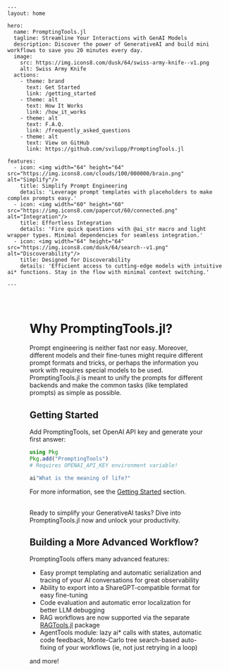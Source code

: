 ```@raw html
---
layout: home

hero:
  name: PromptingTools.jl
  tagline: Streamline Your Interactions with GenAI Models
  description: Discover the power of GenerativeAI and build mini workflows to save you 20 minutes every day.
  image:
    src: https://img.icons8.com/dusk/64/swiss-army-knife--v1.png
    alt: Swiss Army Knife
  actions:
    - theme: brand
      text: Get Started
      link: /getting_started
    - theme: alt
      text: How It Works
      link: /how_it_works
    - theme: alt
      text: F.A.Q.
      link: /frequently_asked_questions
    - theme: alt
      text: View on GitHub
      link: https://github.com/svilupp/PromptingTools.jl

features:
  - icon: <img width="64" height="64" src="https://img.icons8.com/clouds/100/000000/brain.png" alt="Simplify"/>
    title: Simplify Prompt Engineering
    details: 'Leverage prompt templates with placeholders to make complex prompts easy.'
  - icon: <img width="60" height="60" src="https://img.icons8.com/papercut/60/connected.png" alt="Integration"/>
    title: Effortless Integration
    details: 'Fire quick questions with @ai_str macro and light wrapper types. Minimal dependencies for seamless integration.'
  - icon: <img width="64" height="64" src="https://img.icons8.com/dusk/64/search--v1.png" alt="Discoverability"/>
    title: Designed for Discoverability
    details: 'Efficient access to cutting-edge models with intuitive ai* functions. Stay in the flow with minimal context switching.'

---
```



<p style="margin-bottom:2cm"></p>

<div class="vp-doc" style="width:80%; margin:auto">

<h1> Why PromptingTools.jl? </h1>

Prompt engineering is neither fast nor easy. Moreover, different models and their fine-tunes might require different prompt formats and tricks, or perhaps the information you work with requires special models to be used. PromptingTools.jl is meant to unify the prompts for different backends and make the common tasks (like templated prompts) as simple as possible. 

<h2> Getting Started </h2>

Add PromptingTools, set OpenAI API key and generate your first answer:

```julia
using Pkg
Pkg.add("PromptingTools")
# Requires OPENAI_API_KEY environment variable!

ai"What is the meaning of life?"
```

For more information, see the [Getting Started](@ref) section.

<br>
Ready to simplify your GenerativeAI tasks? Dive into PromptingTools.jl now and unlock your productivity.

<h2> Building a More Advanced Workflow? </h2>

PromptingTools offers many advanced features:
- Easy prompt templating and automatic serialization and tracing of your AI conversations for great observability
- Ability to export into a ShareGPT-compatible format for easy fine-tuning
- Code evaluation and automatic error localization for better LLM debugging
- RAG workflows are now supported via the separate [RAGTools.jl](https://github.com/JuliaGenAI/RAGTools.jl) package
- AgentTools module: lazy ai* calls with states, automatic code feedback, Monte-Carlo tree search-based auto-fixing of your workflows (ie, not just retrying in a loop)

and more!

</div>
